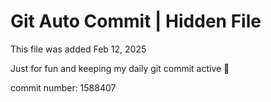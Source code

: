 # Git Auto Commit | Hidden File

This file was added Feb 12, 2025

Just for fun and keeping my daily git commit active 🤪

commit number: 1588407
